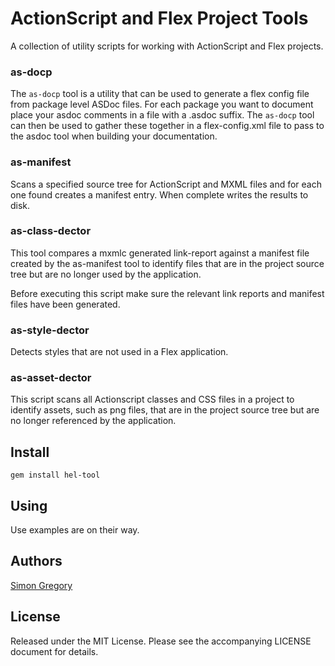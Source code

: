 # ActionScript and Flex Project Tools

A collection of utility scripts for working with ActionScript and Flex projects.

### as-docp

The `as-docp` tool is a utility that can be used to generate a flex config file 
from package level ASDoc files. For each package you want to document place your
asdoc comments in a file with a .asdoc suffix. The `as-docp` tool can then be
used to gather these together in a flex-config.xml file to pass to the asdoc 
tool when building your documentation.

### as-manifest

Scans a specified source tree for ActionScript and MXML files and for each one
found creates a manifest entry. When complete writes the results to disk.

### as-class-dector

This tool compares a mxmlc generated link-report against a manifest file
created by the as-manifest tool to identify files that are in the project
source tree but are no longer used by the application.

Before executing this script make sure the relevant link reports and manifest
files have been generated.

### as-style-dector

Detects styles that are not used in a Flex application.

### as-asset-dector

This script scans all Actionscript classes and CSS files in a project to
identify assets, such as png files, that are in the project source tree but are
no longer referenced by the application.

## Install

    gem install hel-tool

## Using

Use examples are on their way.

## Authors

[Simon Gregory](http://simongregory.com)

## License

Released under the MIT License. Please see the accompanying LICENSE document for
details.

